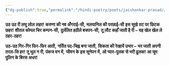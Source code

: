 ```yaml
---
{"dg-publish":true,"permalink":"/hindi-poetry/poets/jaishankar-prasad//"}
---
```




**उठ उठ री लघु लोल लहर!**
**करुणा की नव अँगराई-सी,**
**मलयानिल की परछाई-सी**
**इस सूखे तट पर छिटक छहर!**
**शीतल कोमल चिर कम्पन-सी,**
**दुर्ललित हठीले बचपन-सी,**
**तू लौट कहाँ जाती है री –**
**यह खेल खेल ले ठहर-ठहर!**

**उठ-उठ गिर-गिर फिर-फिर आती,**
**नर्तित पद-चिह्न बना जाती,**
**सिकता की रेखायें उभार –**
**भर जाती अपनी तरल-सि हर!**
**तू भूल न री, पंकज वन में,**
**जीवन के इस सूनेपन में,**
**ओ प्यार-पुलक से भरी ढुलक!**
**आ चूम पुलिन के बिरस अधर!**